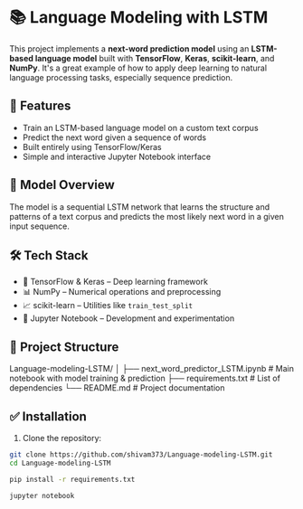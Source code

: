 # 📚 Language Modeling with LSTM

This project implements a **next-word prediction model** using an **LSTM-based language model** built with **TensorFlow**, **Keras**, **scikit-learn**, and **NumPy**. It's a great example of how to apply deep learning to natural language processing tasks, especially sequence prediction.

## 🚀 Features

- Train an LSTM-based language model on a custom text corpus
- Predict the next word given a sequence of words
- Built entirely using TensorFlow/Keras
- Simple and interactive Jupyter Notebook interface

## 🧠 Model Overview

The model is a sequential LSTM network that learns the structure and patterns of a text corpus and predicts the most likely next word in a given input sequence.

## 🛠️ Tech Stack

- 🧠 TensorFlow & Keras – Deep learning framework
- 📊 NumPy – Numerical operations and preprocessing
- 📈 scikit-learn – Utilities like `train_test_split`
- 📝 Jupyter Notebook – Development and experimentation

## 📂 Project Structure
Language-modeling-LSTM/
  │ 
  ├── next_word_predictor_LSTM.ipynb # Main notebook with model training & prediction 
  ├── requirements.txt # List of dependencies 
  └── README.md # Project documentation

## ✅ Installation

1. Clone the repository:

```bash
git clone https://github.com/shivam373/Language-modeling-LSTM.git
cd Language-modeling-LSTM

pip install -r requirements.txt

jupyter notebook


